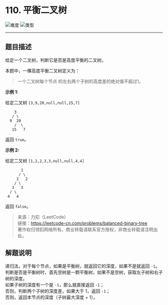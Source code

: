 # 110. 平衡二叉树

![难度](https://img.shields.io/badge/难度-简单-5cb85c.svg?logo=leetcode&style=flat)  ![类型](https://img.shields.io/badge/类型-二叉树-violet.svg?style=flat)

---

## 题目描述

给定一个二叉树，判断它是否是高度平衡的二叉树。

本题中，一棵高度平衡二叉树定义为：

> 一个二叉树每个节点 的左右两个子树的高度差的绝对值不超过1。

**示例 1:**

给定二叉树 `[3,9,20,null,null,15,7]`

```
    3
   / \
  9  20
    /  \
   15   7
```

返回 `true`。

**示例 2:**

给定二叉树 `[1,2,2,3,3,null,null,4,4]`

```
       1
      / \
     2   2
    / \
   3   3
  / \
 4   4
```

返回 `false`。

> 来源：力扣（LeetCode）  
> 链接：https://leetcode-cn.com/problems/balanced-binary-tree  
> 著作权归领扣网络所有。商业转载请联系官方授权，非商业转载请注明出处。  

## 解题说明

递归法，对于每个节点，如果是平衡树，就返回它的深度，如果不是就返回 `-1`。  
判断是否是平衡树时，首先空树是一颗平衡树，如果不是空树，获取左子树和右子树的深度。  
如果子树的深度有一个是 `-1`，那么就直接返回 `-1`；  
否则，判断两个子树的深度差，如果大于 1，返回 `-1`；  
否则，返回本节点的深度（子树最大深度 + 1）。  